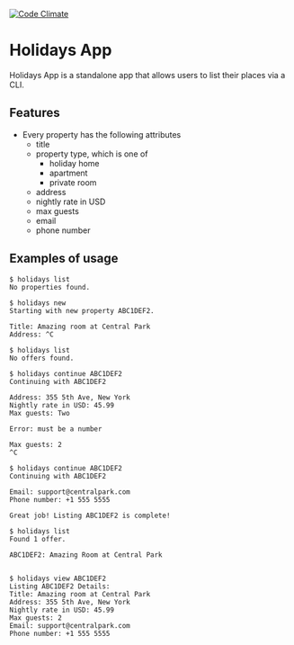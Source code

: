 [![Code Climate](https://codeclimate.com/github/footnoise/holidays-app/badges/gpa.svg)](https://codeclimate.com/github/footnoise/holidays-app)

Holidays App
============
Holidays App is a standalone app that allows users to list their places via a
CLI.

Features
--------
* Every property has the following attributes
  * title
  * property type, which is one of
    * holiday home
    * apartment
    * private room
  * address
  * nightly rate in USD
  * max guests
  * email
  * phone number

Examples of usage
-----------------
    $ holidays list
    No properties found.

    $ holidays new
    Starting with new property ABC1DEF2.

    Title: Amazing room at Central Park
    Address: ^C

    $ holidays list
    No offers found.

    $ holidays continue ABC1DEF2
    Continuing with ABC1DEF2

    Address: 355 5th Ave, New York
    Nightly rate in USD: 45.99
    Max guests: Two

    Error: must be a number

    Max guests: 2
    ^C

    $ holidays continue ABC1DEF2
    Continuing with ABC1DEF2

    Email: support@centralpark.com
    Phone number: +1 555 5555

    Great job! Listing ABC1DEF2 is complete!

    $ holidays list
    Found 1 offer.

    ABC1DEF2: Amazing Room at Central Park


    $ holidays view ABC1DEF2
    Listing ABC1DEF2 Details:
    Title: Amazing room at Central Park
    Address: 355 5th Ave, New York
    Nightly rate in USD: 45.99
    Max guests: 2
    Email: support@centralpark.com
    Phone number: +1 555 5555
